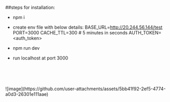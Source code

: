 ##steps for installation:

- npm i
- create env file with below details:
BASE_URL=http://20.244.56.144/test
PORT=3000
CACHE_TTL=300  # 5 minutes in seconds
AUTH_TOKEN=<auth_token>

- npm run dev
- run localhost at port 3000

<br/><br/>

<br/>
![image](https://github.com/user-attachments/assets/5bb41f92-2ef5-4774-a0d3-26301e111aae)

